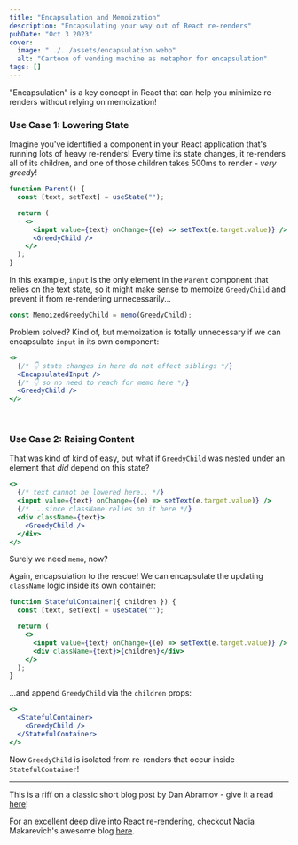 ```yaml
---
title: "Encapsulation and Memoization"
description: "Encapsulating your way out of React re-renders"
pubDate: "Oct 3 2023"
cover:
  image: "../../assets/encapsulation.webp"
  alt: "Cartoon of vending machine as metaphor for encapsulation"
tags: []
---
```


"Encapsulation" is a key concept in React that can help you minimize re-renders without relying on memoization!

### Use Case 1: Lowering State

Imagine you've identified a component in your React application that's running lots of heavy re-renders! Every time its state changes, it re-renders all of its children, and one of those children takes 500ms to render - <em>very greedy</em>!

```jsx
function Parent() {
  const [text, setText] = useState("");

  return (
    <>
      <input value={text} onChange={(e) => setText(e.target.value)} />
      <GreedyChild />
    </>
  );
}
```

In this example, `input` is the only element in the `Parent` component that relies on the text state, so it might make sense to memoize `GreedyChild` and prevent it from re-rendering unnecessarily...

```jsx
const MemoizedGreedyChild = memo(GreedyChild);
```

Problem solved? Kind of, but memoization is totally unnecessary if we can encapsulate `input` in its own component:

```jsx
<>
  {/* 👇 state changes in here do not effect siblings */}
  <EncapsulatedInput />
  {/* 👇 so no need to reach for memo here */}
  <GreedyChild />
</>
```

<br>

### Use Case 2: Raising Content

That was kind of kind of easy, but what if `GreedyChild` was nested under an element that <em>did</em> depend on this state?

```jsx
<>
  {/* text cannot be lowered here.. */}
  <input value={text} onChange={(e) => setText(e.target.value)} />
  {/* ...since className relies on it here */}
  <div className={text}>
    <GreedyChild />
  </div>
</>
```

Surely we need `memo`, now?

Again, encapsulation to the rescue! We can encapsulate the updating `className` logic inside its own container:

```jsx
function StatefulContainer({ children }) {
  const [text, setText] = useState("");

  return (
    <>
      <input value={text} onChange={(e) => setText(e.target.value)} />
      <div className={text}>{children}</div>
    </>
  );
}
```

...and append `GreedyChild` via the `children` props:

```jsx
<>
  <StatefulContainer>
    <GreedyChild />
  </StatefulContainer>
</>
```

Now `GreedyChild` is isolated from re-renders that occur inside `StatefulContainer`!

<hr>

This is a riff on a classic short blog post by Dan Abramov - give it a read [here](https://overreacted.io/before-you-memo/)!

For an excellent deep dive into React re-rendering, checkout Nadia Makarevich's awesome blog [here](https://www.developerway.com/posts/react-re-renders-guide).

